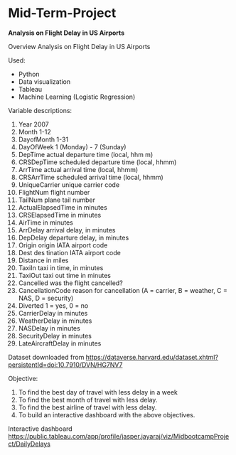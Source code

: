 # Mid-Term-Project

**Analysis on Flight Delay in US Airports**

Overview
Analysis on Flight Delay in US Airports

Used:

* Python
* Data visualization
* Tableau
* Machine Learning (Logistic Regression)

Variable descriptions:

1. Year 2007
2. Month 1-12
3. DayofMonth 1-31
4. DayOfWeek 1 (Monday) - 7 (Sunday) 
5. DepTime actual departure time (local, hhm m)
6. CRSDepTime scheduled departure time (local, hhmm)
7. ArrTime actual arrival time (local, hhmm) 
8. CRSArrTime scheduled arrival time (local, hhmm)
9. UniqueCarrier unique carrier code 
10. FlightNum flight number 
11. TailNum plane tail number 
12. ActualElapsedTime in minutes 
13. CRSElapsedTime in minutes 
14. AirTime in minutes 
15. ArrDelay arrival delay, in minutes 
16. DepDelay departure delay, in minutes
17. Origin origin IATA airport code 
18. Dest des tination IATA airport code 
19. Distance in miles
20. TaxiIn taxi in time, in minutes 
21. TaxiOut taxi out time in minutes
22. Cancelled was the flight cancelled?
23. CancellationCode reason for cancellation (A = carrier, B = weather, C = NAS, D = security) 
24. Diverted 1 = yes, 0 = no 
25. CarrierDelay in minutes 
26. WeatherDelay in minutes 
27. NASDelay in minutes 
28. SecurityDelay in minutes 
29. LateAircraftDelay in minutes

Dataset downloaded from https://dataverse.harvard.edu/dataset.xhtml?persistentId=doi:10.7910/DVN/HG7NV7

Objective:
1. To find the best day of travel with less delay in a week
2. To find the best month of travel with less delay.
3. To find the best airline of travel with less delay.
4. To build an interactive dashboard with the above objectives.

Interactive dashboard https://public.tableau.com/app/profile/jasper.jayaraj/viz/MidbootcampProject/DailyDelays
